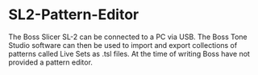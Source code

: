 # SL2-Pattern-Editor

The Boss Slicer SL-2 can be connected to a PC via USB. The Boss Tone Studio software can then be used to import and export collections of patterns called Live Sets as .tsl files. At the time of writing Boss have not provided a pattern editor. 
